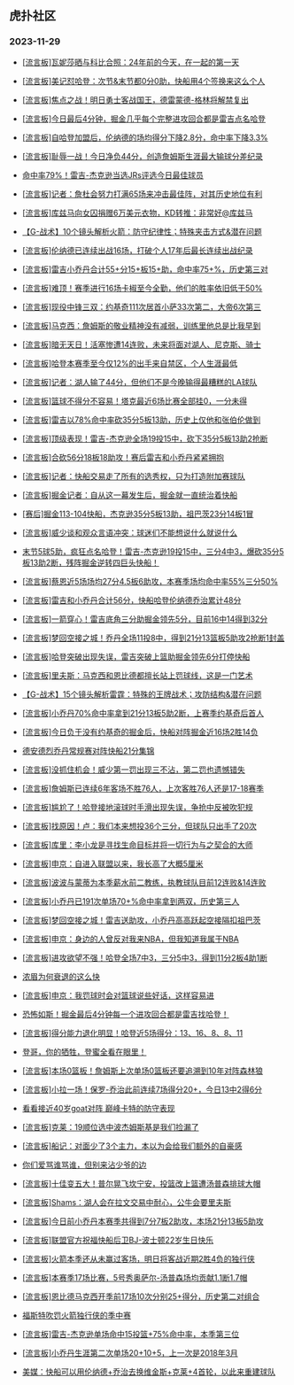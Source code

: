 ## 虎扑社区 
### 2023-11-29

+ [[流言板]瓦妮莎晒与科比合照：24年前的今天，在一起的第一天️](https://bbs.hupu.com/623339937.html)

+ [[流言板]美记怼哈登：次节&末节都0分0助，快船用4个签换来这么个人](https://bbs.hupu.com/623339400.html)

+ [[流言板]焦点之战！明日勇士客战国王，德雷蒙德-格林将解禁复出](https://bbs.hupu.com/623339609.html)

+ [[流言板]今日最后4分钟，掘金几乎每个完整进攻回合都是雷吉点名哈登](https://bbs.hupu.com/623335696.html)

+ [[流言板]自哈登加盟后，伦纳德的场均得分下降2.8分，命中率下降3.3%](https://bbs.hupu.com/623338865.html)

+ [[流言板]耻辱一战！今日净负44分，创造詹姆斯生涯最大输球分差纪录](https://bbs.hupu.com/623338972.html)

+ [命中率79%！雷吉-杰克逊当选JRs评选今日最佳球员](https://bbs.hupu.com/623337565.html)

+ [[流言板]记者：詹杜会努力打满65场来冲击最佳阵，对其历史地位有利](https://bbs.hupu.com/623339728.html)

+ [[流言板]库兹马向女囚捐赠6万美元衣物，KD转推：非常好@库兹马](https://bbs.hupu.com/623339459.html)

+ [【G-战术】10个镜头解析火箭：防守纪律性；特殊夹击方式&潜在问题](https://bbs.hupu.com/623336752.html)

+ [[流言板]伦纳德已连续出战16场，打破个人17年后最长连续出战纪录](https://bbs.hupu.com/623338728.html)

+ [[流言板]雷吉小乔丹合计55+分15+板15+助，命中率75+%，历史第三对](https://bbs.hupu.com/623335918.html)

+ [[流言板]难顶！赛季进行16场卡椒至今全勤，他们的胜率依旧低于50%](https://bbs.hupu.com/623338788.html)

+ [[流言板]现役中锋三双：约基奇111次居首小萨33次第二，大帝6次第三](https://bbs.hupu.com/623340099.html)

+ [[流言板]马克西：詹姆斯的敬业精神没有减弱，训练里他总是比我早到](https://bbs.hupu.com/623335476.html)

+ [[流言板]暗无天日！活塞惨遭14连败，未来将面对湖人、尼克斯、骑士](https://bbs.hupu.com/623339582.html)

+ [[流言板]哈登本赛季至今仅12%的出手来自禁区，个人生涯最低](https://bbs.hupu.com/623334457.html)

+ [[流言板]记者：湖人输了44分，但他们不是今晚输得最糟糕的LA球队](https://bbs.hupu.com/623332966.html)

+ [[流言板]篮球不得分不容易！塔克最近6场比赛全部挂0，一分未得](https://bbs.hupu.com/623334334.html)

+ [[流言板]雷吉以78%命中率砍35分5板13助，历史上仅他和张伯伦做到](https://bbs.hupu.com/623333997.html)

+ [[流言板]顶级表现！雷吉-杰克逊全场19投15中，砍下35分5板13助2抢断](https://bbs.hupu.com/623332474.html)

+ [[流言板]合砍56分18板18助攻！赛后雷吉和小乔丹紧紧拥抱](https://bbs.hupu.com/623333730.html)

+ [[流言板]记者：快船交易走了所有的选秀权，只为打造附加赛球队](https://bbs.hupu.com/623333126.html)

+ [[流言板]掘金记者：自从这一幕发生后，掘金就一直统治着快船](https://bbs.hupu.com/623333834.html)

+ [[赛后]掘金113-104快船，杰克逊35分5板13助，祖巴茨23分14板1冒](https://bbs.hupu.com/623332192.html)

+ [[流言板]威少谈和观众言语冲突：球迷们不能想说什么就说什么](https://bbs.hupu.com/623333729.html)

+ [末节5球5助，疯狂点名哈登！雷吉-杰克逊19投15中，三分4中3，爆砍35分5板13助2断，残阵掘金逆转四巨头快船！](https://bbs.hupu.com/623334245.html)

+ [[流言板]蔡恩近5场场均27分4.5板6助攻，本赛季场均命中率55%三分50%](https://bbs.hupu.com/623339783.html)

+ [[流言板]雷吉和小乔丹合计56分，快船哈登伦纳德乔治累计48分](https://bbs.hupu.com/623332581.html)

+ [[流言板]一箭穿心！雷吉底角三分助掘金领先5分，目前16中14得到32分](https://bbs.hupu.com/623331056.html)

+ [[流言板]梦回空接之城！乔丹全场11投8中，得到21分13篮板5助攻2抢断1封盖](https://bbs.hupu.com/623332401.html)

+ [[流言板]哈登突破出现失误，雷吉突破上篮助掘金领先6分打停快船](https://bbs.hupu.com/623331610.html)

+ [[流言板]里夫斯：马克西和恩比德都擅长站上罚球线，这是一门艺术](https://bbs.hupu.com/623331290.html)

+ [【G-战术】15个镜头解析雷霆：特殊的王牌战术；攻防结构&潜在问题](https://bbs.hupu.com/623336600.html)

+ [[流言板]小乔丹70%命中率拿到21分13板5助2断，上赛季约基奇后首人](https://bbs.hupu.com/623332339.html)

+ [[流言板]今日负于没有约基奇的掘金后，快船对阵掘金近16场2胜14负](https://bbs.hupu.com/623332295.html)

+ [德安德烈乔丹常规赛对阵快船21分集锦](https://bbs.hupu.com/623334142.html)

+ [[流言板]没抓住机会！威少第一罚出现三不沾，第二罚也遗憾错失](https://bbs.hupu.com/623331493.html)

+ [[流言板]詹姆斯已连续6年客场不胜76人，上次客胜76人还是17-18赛季](https://bbs.hupu.com/623339013.html)

+ [[流言板]尴尬了！哈登接地滚球时手滑出现失误，争抢中反被吹犯规](https://bbs.hupu.com/623330671.html)

+ [[流言板]找原因！卢：我们本来想投36个三分，但球队只出手了20次](https://bbs.hupu.com/623333441.html)

+ [[流言板]库里：李小龙是寻找生命目标并将一切行为与之契合的大师](https://bbs.hupu.com/623330246.html)

+ [[流言板]申京：自进入联盟以来，我长高了大概5厘米](https://bbs.hupu.com/623336871.html)

+ [[流言板]波波与蒙蒂为本季薪水前二教练，执教球队目前12连败&14连败](https://bbs.hupu.com/623330848.html)

+ [[流言板]小乔丹已191次单场70+%命中率拿到两双，历史第三人](https://bbs.hupu.com/623342275.html)

+ [[流言板]梦回空接之城！雷吉送助攻，小乔丹高高跃起空接隔扣祖巴茨](https://bbs.hupu.com/623330974.html)

+ [[流言板]申京：身边的人曾反对我来NBA，但我知道我属于NBA](https://bbs.hupu.com/623338980.html)

+ [[流言板]进攻欲望不强！哈登全场7中3，三分5中3，得到11分2板4助1断](https://bbs.hupu.com/623332794.html)

+ [浓眉为何衰退的这么快](https://bbs.hupu.com/623328671.html)

+ [[流言板]申京：我罚球时会对篮球说些好话，这样容易进](https://bbs.hupu.com/623339034.html)

+ [恐怖如斯！掘金最后4分钟每一个进攻回合都是雷吉找哈登！](https://bbs.hupu.com/623335296.html)

+ [[流言板]得分能力退化明显！哈登近5场得分：13、16、8、8、11](https://bbs.hupu.com/623342974.html)

+ [登哥，你的牺牲，登蜜全看在眼里！](https://bbs.hupu.com/623340946.html)

+ [[流言板]本场0篮板！詹姆斯上次单场0篮板还要追溯到10年对阵森林狼](https://bbs.hupu.com/623326652.html)

+ [[流言板]小拉一场！保罗-乔治此前连续7场得分20+，今日13中2得6分](https://bbs.hupu.com/623334900.html)

+ [看看接近40岁goat对阵 巅峰卡特的防守表现](https://bbs.hupu.com/623333761.html)

+ [[流言板]克莱：19顺位选中波杰姆斯基是我们捡漏了](https://bbs.hupu.com/623335713.html)

+ [[流言板]船记：对面少了3个主力，本以为会给我们额外的自豪感](https://bbs.hupu.com/623332920.html)

+ [你们爱骂谁骂谁，但别来沾少爷的边](https://bbs.hupu.com/623340724.html)

+ [[流言板]十佳变五大！普尔晃飞坎宁安，投篮改上篮遭汤普森排球大帽](https://bbs.hupu.com/623324865.html)

+ [[流言板]Shams：湖人会在拉文交易中耐心，公牛会要里夫斯](https://bbs.hupu.com/623343422.html)

+ [[流言板]今日前小乔丹本赛季共得到7分7板2助攻，本场21分13板5助攻](https://bbs.hupu.com/623343290.html)

+ [[流言板]联盟官方祝福快船后卫BJ-波士顿22岁生日快乐](https://bbs.hupu.com/623342226.html)

+ [[流言板]火箭本季还从未赢过客场，明日将客战近期2胜4负的独行侠](https://bbs.hupu.com/623342883.html)

+ [[流言板]本赛季17场比赛，5号秀奥萨尔-汤普森场均贡献1.1断1.7帽](https://bbs.hupu.com/623343372.html)

+ [[流言板]恩比德马克西开季前17场10次分别25+得分，历史第二对组合](https://bbs.hupu.com/623342223.html)

+ [福斯特吹罚火箭独行侠的季中赛](https://bbs.hupu.com/623341405.html)

+ [[流言板]雷吉-杰克逊单场命中15投篮+75%命中率，本季第三位](https://bbs.hupu.com/623342184.html)

+ [[流言板]小乔丹生涯第二次单场20+10+5，上一次是2018年3月](https://bbs.hupu.com/623342132.html)

+ [美媒：快船可以用伦纳德+乔治去换维金斯+克莱+4首轮，以此来重建球队](https://bbs.hupu.com/623341191.html)

